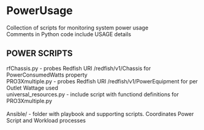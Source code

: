 # PowerUsage
Collection of scripts for monitoring system power usage  
Comments in Python code include USAGE details  

## POWER SCRIPTS
rfChassis.py - probes Redfish URI /redfish/v1/Chassis for PowerConsumedWatts property  
PRO3Xmultiple.py - probes Redfish URI /redfish/v1/PowerEquipment for per Outlet Wattage used  
universal_resources.py - include script with functiond definitions for PRO3Xmultiple.py  
<br>
Ansible/ - folder with playbook and supporting scripts. Coordinates Power Script and Workload processes  
